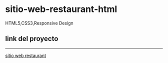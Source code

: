 # sitio-web-restaurant-html
HTML5,CSS3,Responsive Design




## link del proyecto
 ------
 
 <a href="https://xbernardoalvez66.github.io/sitio-web-restaurant-html/sitio-web-restaurant-html/index.html">sitio web restaurant</a>
